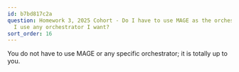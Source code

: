 ```yaml
---
id: b7bd817c2a
question: Homework 3, 2025 Cohort - Do I have to use MAGE as the orchestrator? Can
  I use any orchestrator I want?
sort_order: 16
---
```


You do not have to use MAGE or any specific orchestrator; it is totally up to you.